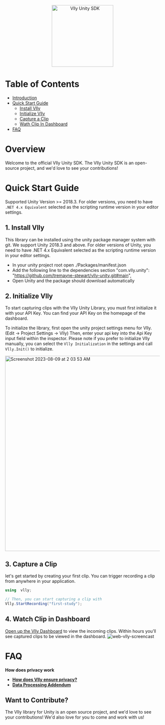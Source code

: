 <div align="center" style="text-align: center">
  <img src="https://vlly-web.s3.amazonaws.com/vlly.svg" alt="Vlly Unity SDK" height="200"/>
</div>

# Table of Contents

<!-- MarkdownTOC -->
- [Introduction](#introduction)
- [Quick Start Guide](#quick-start-guide)
    - [Install Vlly](#1-install-vlly)
    - [Initialize Vlly](#2-initialize-vlly)
    - [Capture a Clip](#3-capture-a-clip)
    - [Wath Clip In Dashboard](#4-watch-clip-in-dashboard)
- [FAQ](#faq)

<!-- /MarkdownTOC -->

# Overview
Welcome to the official Vlly Unity SDK. The Vlly Unity SDK is an open-source project, and we'd love to see your contributions!

<!-- Check out our [official documentation]() to learn how to make use of all the features we currently support! -->

# Quick Start Guide
Supported Unity Version >= 2018.3. For older versions, you need to have `.NET 4.x Equivalent` selected as the scripting runtime version in your editor settings.
## 1. Install Vlly
This library can be installed using the unity package manager system with git. We support Unity 2018.3 and above. For older versions of Unity, you need to have .NET 4.x Equivalent selected as the scripting runtime version in your editor settings.

* In your unity project root open ./Packages/manifest.json
* Add the following line to the dependencies section "com.vlly.unity": "https://github.com/tremayne-stewart/vlly-unity.git#main",
* Open Unity and the package should download automatically
## 2. Initialize Vlly
To start capturing clips with the Vlly Unity Library, you must first initialize it with your API Key. You can find your API Key on the homepage of the dashboard.

To initialize the library, first open the unity project settings menu for Vlly. (Edit -> Project Settings -> Vlly) Then, enter your api key into the Api Key input field within the inspector.
Please note if you prefer to initialize Vlly manually, you can select the `Vlly Initialization` in the settings and call `Vlly.Init()` to initialize.

<img width="633" alt="Screenshot 2023-08-09 at 2 03 53 AM" src="https://github.com/tremayne-stewart/vlly-unity/assets/1385885/da432004-4bd6-44c4-a0d3-28edf5e840bd">


## 3. Capture a Clip
let's get started by creating your first clip. You can trigger recording a clip from anywhere in your application. 
```csharp
using  vlly;

// Then, you can start capturing a clip with
Vlly.StartRecording("first-study");
```

## 4. Watch Clip in Dashboard
[Open up the Vlly Dashboard]() to view the incoming clips.  Within hours you’ll see captured clips to be viewed in the dashboard.
![web-vlly-screencast](https://github.com/tremayne-stewart/vlly-unity/assets/1385885/e7ab4bd0-b317-46b5-9514-44086811b743)


# FAQ

**How does privacy work**
* **[How does Vlly ensure privacy?](https://bit.ly/vlly-ensuring-privacy)**
* **[Data Processing Addendum](https://bit.ly/vlly-dpa-from-privacy-doc)**

## Want to Contribute?

The Vlly library for Unity is an open source project, and we'd love to see your contributions!
We'd also love for you to come and work with us! 
